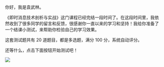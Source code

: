 你好，我是袁武林。

《即时消息技术剖析与实战》这门课程已经完结一段时间了。在这段时间里，我依然收到了很多同学的留言和反馈，很感谢你一直以来的学习和坚持！我给你准备了一个结课小测试，来帮助你检验自己的学习效果。

这套测试题共有 20 道题目，都是多选题，满分 100 分，系统自动评分。

还等什么，点击下面按钮开始测试吧！

[![](https://static001.geekbang.org/resource/image/28/a4/28d1be62669b4f3cc01c36466bf811a4.png?wh=1142*201)](http://time.geekbang.org/quiz/intro?act_id=117&exam_id=252)